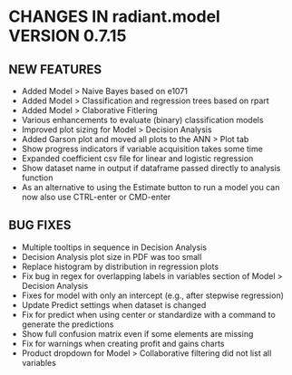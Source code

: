 # CHANGES IN radiant.model VERSION 0.7.15

## NEW FEATURES

- Added Model > Naive Bayes based on e1071
- Added Model > Classification and regression trees based on rpart
- Added Model > Claborative Fitlering
- Various enhancements to evaluate (binary) classification models
- Improved plot sizing for Model > Decision Analysis
- Added Garson plot and moved all plots to the ANN > Plot tab
- Show progress indicators if variable acquisition takes some time
- Expanded coefficient csv file for linear and logistic regression
- Show dataset name in output if dataframe passed directly to analysis function 
- As an alternative to using the Estimate button to run a model you can now also use CTRL-enter or CMD-enter

## BUG FIXES

- Multiple tooltips in sequence in Decision Analysis
- Decision Analysis plot size in PDF was too small
- Replace histogram by distribution in regression plots
- Fix bug in regex for overlapping labels in variables section of Model > Decision Analysis
- Fixes for model with only an intercept (e.g., after stepwise regression)
- Update Predict settings when dataset is changed
- Fix for predict when using center or standardize with a command to generate the predictions
- Show full confusion matrix even if some elements are missing
- Fix for warnings when creating profit and gains charts
- Product dropdown for Model > Collaborative filtering did not list all variables
